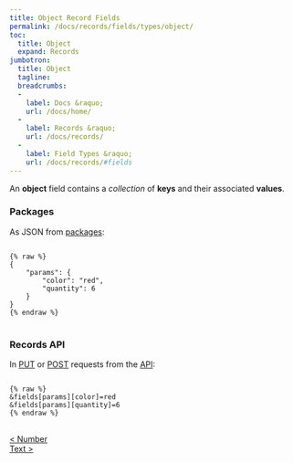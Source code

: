 ```yaml
---
title: Object Record Fields
permalink: /docs/records/fields/types/object/
toc:
  title: Object
  expand: Records
jumbotron:
  title: Object
  tagline: 
  breadcrumbs:
  -
    label: Docs &raquo;
    url: /docs/home/
  -
    label: Records &raquo;
    url: /docs/records/
  -
    label: Field Types &raquo;
    url: /docs/records/#fields
---
```


An **object** field contains a _collection_ of **keys** and their associated **values**.

### Packages

As JSON from [packages](/docs/packages/):

<pre>
<code class="language-json">
{% raw %}
{
	"params": {
		"color": "red",
		"quantity": 6
	}
}
{% endraw %}
</code>
</pre>

### Records API

In [PUT](/docs/api/endpoints/records/#update) or [POST](/docs/api/endpoints/records/#create) requests from the [API](/docs/api/):

<pre>
<code class="language-text">
{% raw %}
&amp;fields[params][color]=red
&amp;fields[params][quantity]=6
{% endraw %}
</code>
</pre>

<div class="section-nav">
	<div class="left">
		<a href="/docs/records/fields/types/number/" class="prev">&lt; Number</a>
	</div>
	<div class="right align-right">
		<a href="/docs/records/fields/types/text/" class="next">Text &gt;</a>
	</div>
</div>
<div class="clear"></div>